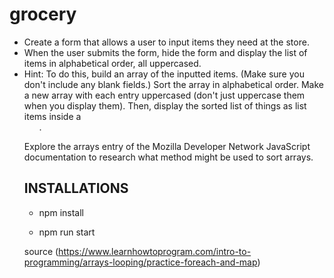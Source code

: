 # grocery

- Create a form that allows a user to input items they need at the store.
- When the user submits the form, hide the form and display the list of items in alphabetical order, all uppercased.
- Hint: To do this, build an array of the inputted items. (Make sure you don't include any blank fields.) Sort the array in alphabetical order. Make a new array with each entry uppercased (don't just uppercase them when you display them). Then, display the sorted list of things as list items inside a <ul>.

Explore the arrays entry of the Mozilla Developer Network JavaScript documentation to research what method might be used to sort arrays.

## INSTALLATIONS

- npm install

- npm run start

source (https://www.learnhowtoprogram.com/intro-to-programming/arrays-looping/practice-foreach-and-map)
